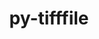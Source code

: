 ---
title: "py-tifffile"
layout: cache
categories: [package, develop-2024-03-03]
meta: {"versions": ["2023.8.30"], "compilers": ["gcc@=11.4.0", "gcc@=9.4.0", "oneapi@=2024.0.0"], "oss": ["ubuntu20.04", "ubuntu22.04"], "platforms": ["linux"], "targets": ["neoverse_v1", "neoverse_v2", "ppc64le", "x86_64_v3"], "stacks": ["e4s", "e4s-neoverse-v2", "e4s-neoverse_v1", "e4s-oneapi", "e4s-power", "root"], "num_specs": 5, "num_specs_by_stack": {"e4s-power": 1, "root": 5, "e4s-neoverse_v1": 1, "e4s-neoverse-v2": 1, "e4s": 1, "e4s-oneapi": 1}}
spec_details: [{"hash": "i6t7oxalnxnyedqqoyhpysqrkhyjou5j", "compiler": "gcc@=9.4.0", "versions": ["2023.8.30"], "os": "ubuntu20.04", "platform": "linux", "target": "ppc64le", "variants": ["build_system=python_pip"], "stacks": ["e4s-power", "root"], "size": "-", "tarball": "https://binaries.spack.io/releases/develop-2024-03-03/build_cache/linux-ubuntu20.04-ppc64le/gcc-9.4.0/py-tifffile-2023.8.30/linux-ubuntu20.04-ppc64le-gcc-9.4.0-py-tifffile-2023.8.30-i6t7oxalnxnyedqqoyhpysqrkhyjou5j.spack"}, {"hash": "vmmjzyxb4uhwzfl3uo2ztom44ci24ox5", "compiler": "gcc@=11.4.0", "versions": ["2023.8.30"], "os": "ubuntu22.04", "platform": "linux", "target": "neoverse_v1", "variants": ["build_system=python_pip"], "stacks": ["e4s-neoverse_v1", "root"], "size": "-", "tarball": "https://binaries.spack.io/releases/develop-2024-03-03/build_cache/linux-ubuntu22.04-neoverse_v1/gcc-11.4.0/py-tifffile-2023.8.30/linux-ubuntu22.04-neoverse_v1-gcc-11.4.0-py-tifffile-2023.8.30-vmmjzyxb4uhwzfl3uo2ztom44ci24ox5.spack"}, {"hash": "ulfqj2sduwy7ncvdmlpfuqpt6iixet3g", "compiler": "gcc@=11.4.0", "versions": ["2023.8.30"], "os": "ubuntu22.04", "platform": "linux", "target": "neoverse_v2", "variants": ["build_system=python_pip"], "stacks": ["e4s-neoverse-v2", "root"], "size": "-", "tarball": "https://binaries.spack.io/releases/develop-2024-03-03/build_cache/linux-ubuntu22.04-neoverse_v2/gcc-11.4.0/py-tifffile-2023.8.30/linux-ubuntu22.04-neoverse_v2-gcc-11.4.0-py-tifffile-2023.8.30-ulfqj2sduwy7ncvdmlpfuqpt6iixet3g.spack"}, {"hash": "3ddyv3q43xnwz3ycq54gyijglqgmmkli", "compiler": "gcc@=11.4.0", "versions": ["2023.8.30"], "os": "ubuntu22.04", "platform": "linux", "target": "x86_64_v3", "variants": ["build_system=python_pip"], "stacks": ["root", "e4s"], "size": "-", "tarball": "https://binaries.spack.io/releases/develop-2024-03-03/build_cache/linux-ubuntu22.04-x86_64_v3/gcc-11.4.0/py-tifffile-2023.8.30/linux-ubuntu22.04-x86_64_v3-gcc-11.4.0-py-tifffile-2023.8.30-3ddyv3q43xnwz3ycq54gyijglqgmmkli.spack"}, {"hash": "ydw2ip37ljenacjskop3ghpafnp4ncq5", "compiler": "oneapi@=2024.0.0", "versions": ["2023.8.30"], "os": "ubuntu22.04", "platform": "linux", "target": "x86_64_v3", "variants": ["build_system=python_pip"], "stacks": ["e4s-oneapi", "root"], "size": "-", "tarball": "https://binaries.spack.io/releases/develop-2024-03-03/build_cache/linux-ubuntu22.04-x86_64_v3/oneapi-2024.0.0/py-tifffile-2023.8.30/linux-ubuntu22.04-x86_64_v3-oneapi-2024.0.0-py-tifffile-2023.8.30-ydw2ip37ljenacjskop3ghpafnp4ncq5.spack"}]
---